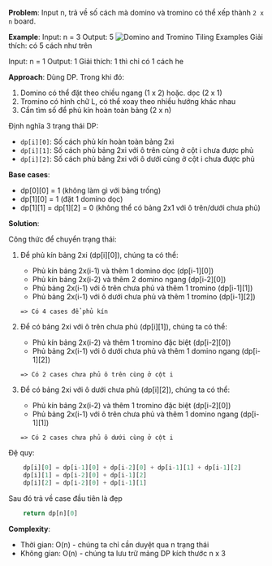 **Problem**:
Input n, trả về số cách mà domino và tromino có thể xếp thành `2 x n` board.

**Example**:
Input: n = 3
Output: 5
![Domino and Tromino Tiling Examples](https://assets.leetcode.com/uploads/2021/07/15/lc-domino1.jpg)
Giải thích: có 5 cách như trên

Input: n = 1
Output: 1
Giải thích: 1 thì chỉ có 1 cách he

**Approach**:
Dùng DP. Trong khi đó:

1. Domino có thể đặt theo chiều ngang (1 x 2) hoặc. dọc (2 x 1)
2. Tromino có hình chữ L, có thể xoay theo nhiều hướng khác nhau
3. Cần tìm số để phủ kín hoàn toàn bảng (2 x n)

Định nghĩa 3 trạng thái DP:

- `dp[i][0]`: Số cách phủ kín hoàn toàn bảng 2xi
- `dp[i][1]`: Số cách phủ bảng 2xi với ô trên cùng ở cột i chưa được phủ
- `dp[i][2]`: Số cách phủ bảng 2xi với ô dưới cùng ở cột i chưa được phủ

**Base cases**:

- dp[0][0] = 1 (không làm gì với bảng trống)
- dp[1][0] = 1 (đặt 1 domino dọc)
- dp[1][1] = dp[1][2] = 0 (không thể có bảng 2x1 với ô trên/dưới chưa phủ)

**Solution**:

Công thức để chuyển trạng thái:

1. Để phủ kín bảng 2xi (dp[i][0]), chúng ta có thể:

   - Phủ kín bảng 2x(i-1) và thêm 1 domino dọc (dp[i-1][0])
   - Phủ kín bảng 2x(i-2) và thêm 2 domino ngang (dp[i-2][0])
   - Phủ bảng 2x(i-1) với ô trên chưa phủ và thêm 1 tromino (dp[i-1][1])
   - Phủ bảng 2x(i-1) với ô dưới chưa phủ và thêm 1 tromino (dp[i-1][2])

   `=> Có 4 cases để phủ kín`

2. Để có bảng 2xi với ô trên chưa phủ (dp[i][1]), chúng ta có thể:

   - Phủ kín bảng 2x(i-2) và thêm 1 tromino đặc biệt (dp[i-2][0])
   - Phủ bảng 2x(i-1) với ô dưới chưa phủ và thêm 1 domino ngang (dp[i-1][2])

   `=> Có 2 cases chưa phủ ô trên cùng ở cột i`

3. Để có bảng 2xi với ô dưới chưa phủ (dp[i][2]), chúng ta có thể:

   - Phủ kín bảng 2x(i-2) và thêm 1 tromino đặc biệt (dp[i-2][0])
   - Phủ bảng 2x(i-1) với ô trên chưa phủ và thêm 1 domino ngang (dp[i-1][1])

   `=> Có 2 cases chưa phủ ô dưới cùng ở cột i`

Đệ quy:

```javascript
    dp[i][0] = dp[i-1][0] + dp[i-2][0] + dp[i-1][1] + dp[i-1][2]
    dp[i][1] = dp[i-2][0] + dp[i-1][2]
    dp[i][2] = dp[i-2][0] + dp[i-1][1]
```

Sau đó trả về case đầu tiên là đẹp

```javascript
    return dp[n][0]
```

**Complexity**:

- Thời gian: O(n) - chúng ta chỉ cần duyệt qua n trạng thái
- Không gian: O(n) - chúng ta lưu trữ mảng DP kích thước n x 3
